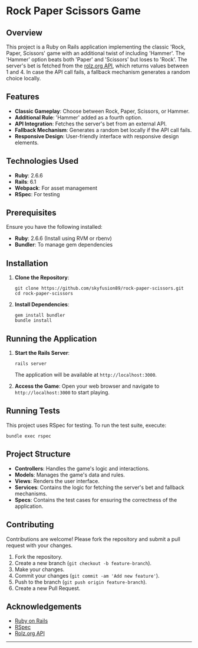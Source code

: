 # Rock Paper Scissors Game

## Overview

This project is a Ruby on Rails application implementing the classic 'Rock, Paper, Scissors' game with an additional twist of including 'Hammer'. The 'Hammer' option beats both 'Paper' and 'Scissors' but loses to 'Rock'. The server's bet is fetched from the [rolz.org API](https://rolz.org/api/?1d4.json), which returns values between 1 and 4. In case the API call fails, a fallback mechanism generates a random choice locally.

## Features

- **Classic Gameplay**: Choose between Rock, Paper, Scissors, or Hammer.
- **Additional Rule**: 'Hammer' added as a fourth option.
- **API Integration**: Fetches the server's bet from an external API.
- **Fallback Mechanism**: Generates a random bet locally if the API call fails.
- **Responsive Design**: User-friendly interface with responsive design elements.

## Technologies Used

- **Ruby**: 2.6.6
- **Rails**: 6.1
- **Webpack**: For asset management
- **RSpec**: For testing

## Prerequisites

Ensure you have the following installed:

- **Ruby**: 2.6.6 (Install using RVM or rbenv)
- **Bundler**: To manage gem dependencies

## Installation

1. **Clone the Repository**:
   ```
   git clone https://github.com/skyfusion89/rock-paper-scissors.git
   cd rock-paper-scissors
   ```

2. **Install Dependencies**:
   ```
   gem install bundler
   bundle install
   ```

## Running the Application

1. **Start the Rails Server**:
   ```
   rails server
   ```
   The application will be available at `http://localhost:3000`.

2. **Access the Game**:
   Open your web browser and navigate to `http://localhost:3000` to start playing.

## Running Tests

This project uses RSpec for testing. To run the test suite, execute:

```
bundle exec rspec
```

## Project Structure

- **Controllers**: Handles the game's logic and interactions.
- **Models**: Manages the game's data and rules.
- **Views**: Renders the user interface.
- **Services**: Contains the logic for fetching the server's bet and fallback mechanisms.
- **Specs**: Contains the test cases for ensuring the correctness of the application.

## Contributing

Contributions are welcome! Please fork the repository and submit a pull request with your changes.

1. Fork the repository.
2. Create a new branch (`git checkout -b feature-branch`).
3. Make your changes.
4. Commit your changes (`git commit -am 'Add new feature'`).
5. Push to the branch (`git push origin feature-branch`).
6. Create a new Pull Request.

## Acknowledgements

- [Ruby on Rails](https://rubyonrails.org/)
- [RSpec](https://rspec.info/)
- [Rolz.org API](https://rolz.org/api/?1d4.json)

---

